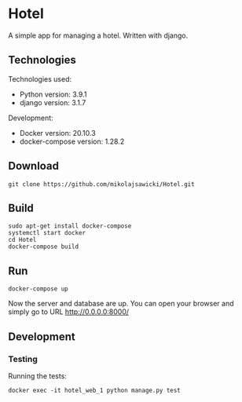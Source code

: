 # Hotel

A simple app for managing a hotel.
Written with django.


## Technologies
Technologies used:
* Python version: 3.9.1
* django version: 3.1.7
  
Development:
* Docker version: 20.10.3
* docker-compose version: 1.28.2 


## Download
```
git clone https://github.com/mikolajsawicki/Hotel.git
```

## Build
```
sudo apt-get install docker-compose
systemctl start docker
cd Hotel
docker-compose build
```

## Run
```
docker-compose up
```

Now the server and database are up. You can open your browser and simply go to URL http://0.0.0.0:8000/


## Development
### Testing
Running the tests:
```
docker exec -it hotel_web_1 python manage.py test
